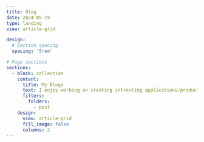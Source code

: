 ```yaml
---
title: Blog
date: 2024-05-19
type: landing
view: article-grid

design:
  # Section spacing
  spacing: '5rem'

# Page sections
sections:
  - block: collection
    content:
      title: My Blogs
      text: I enjoy working on creating intresting applications/products. Here is the collection of all my projects. 
      filters:
        folders:
          - post
    design:
      view: article-grid
      fill_image: false
      columns: 2
---
```

